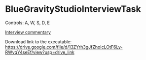 # BlueGravityStudioInterviewTask

Controls: A, W, S, D, E

[Interview commentary](https://github.com/dzozrawr/BlueGravityStudioInterviewTask/files/11811799/Programmer.Interview.for.Blue.Gravity.Studios.Commentary.pdf)

Download link to the executable: https://drive.google.com/file/d/13ZYrh3gJfZhoIcLOtF6Ly-RWvqY4seEf/view?usp=drive_link
